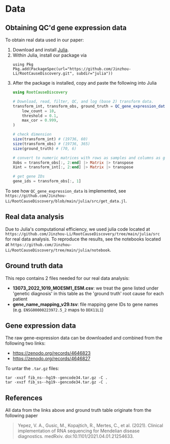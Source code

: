 # Data

## Obtaining QC'd gene expression data

To obtain real data used in our paper:
1. Download and install [Julia](https://julialang.org/downloads). 
2. Within Julia, install our package via
    ```
    using Pkg
    Pkg.add(PackageSpec(url="https://github.com/Jinzhou-Li/RootCauseDiscovery.git", subdir="julia"))
    ```
3. After the package is installed, copy and paste the following into Julia
    ```julia
    using RootCauseDiscovery

    # Download, read, filter, QC, and log (base 2) transform data.
    transform_int, transform_obs, ground_truth = QC_gene_expression_data(
        low_count = 10,
        threshold = 0.1, 
        max_cor = 0.999, 
    )

    # check dimension
    size(transform_int) # (19736, 60)
    size(transform_obs) # (19736, 365)
    size(ground_truth) # (70, 6)

    # convert to numeric matrices with rows as samples and columns as genes
    Xobs = transform_obs[:, 2:end] |> Matrix |> transpose
    Xint = transform_int[:, 2:end] |> Matrix |> transpose

    # get gene IDs
    gene_ids = transform_obs[:, 1]
    ```

To see how `QC_gene_expression_data` is implemented, see `https://github.com/Jinzhou-Li/RootCauseDiscovery/blob/main/julia/src/get_data.jl`.

## Real data analysis 

Due to Julia's computational efficiency, we used julia code located at `https://github.com/Jinzhou-Li/RootCauseDiscovery/tree/main/julia/src` for real data analysis. To reproduce the results, see the notebooks located at `https://github.com/Jinzhou-Li/RootCauseDiscovery/tree/main/julia/notebook`. 

## Ground truth data

This repo contains 2 files needed for our real data analysis:
+ **13073_2022_1019_MOESM1_ESM.csv**: we treat the gene listed under 'genetic diagnosis' in this table as the 'ground truth' root cause for each patient
+ **gene_name_mapping_v29.tsv**: file mapping gene IDs to gene names (e.g. `ENSG00000223972.5_2` maps to `DDX11L1`)

## Gene expression data

The raw gene-expression data can be downloaded and combined from the following two links:
+ https://zenodo.org/records/4646823
+ https://zenodo.org/records/4646827

To untar the `.tar.gz` files:
```
tar -xvzf fib_ns--hg19--gencode34.tar.gz -C .
tar -xvzf fib_ss--hg19--gencode34.tar.gz -C .
```

## References

All data from the links above and ground truth table originate from the following paper 

> Yepez, V. A., Gusic, M., Kopajtich, R., Mertes, C., et al. (2021). Clinical implementation of RNA sequencing for Mendelian disease diagnostics. medRxiv. doi:10.1101/2021.04.01.21254633.

